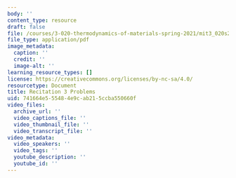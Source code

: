 ```yaml
---
body: ''
content_type: resource
draft: false
file: /courses/3-020-thermodynamics-of-materials-spring-2021/mit3_020s21_recitation3_problems.pdf
file_type: application/pdf
image_metadata:
  caption: ''
  credit: ''
  image-alt: ''
learning_resource_types: []
license: https://creativecommons.org/licenses/by-nc-sa/4.0/
resourcetype: Document
title: Recitation 3 Problems
uid: 741664e5-5548-4e9c-ab21-5ccba550660f
video_files:
  archive_url: ''
  video_captions_file: ''
  video_thumbnail_file: ''
  video_transcript_file: ''
video_metadata:
  video_speakers: ''
  video_tags: ''
  youtube_description: ''
  youtube_id: ''
---
```

